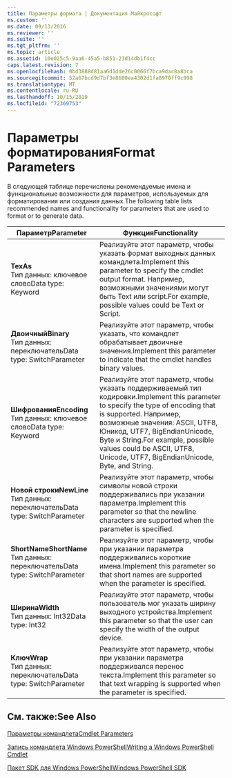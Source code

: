 ```yaml
---
title: Параметры формата | Документация Майкрософт
ms.custom: ''
ms.date: 09/13/2016
ms.reviewer: ''
ms.suite: ''
ms.tgt_pltfrm: ''
ms.topic: article
ms.assetid: 10e025c5-9aa6-45a5-b851-23d14db1f4cc
caps.latest.revision: 7
ms.openlocfilehash: 0bd3888d81aa6d1dde26c0066f7bca9dac8a8bca
ms.sourcegitcommit: 52a67bcd9d7bf3e8600ea4302d1fa8970ff9c998
ms.translationtype: MT
ms.contentlocale: ru-RU
ms.lasthandoff: 10/15/2019
ms.locfileid: "72369753"
---
```

# <a name="format-parameters"></a><span data-ttu-id="d2d57-102">Параметры форматирования</span><span class="sxs-lookup"><span data-stu-id="d2d57-102">Format Parameters</span></span>

<span data-ttu-id="d2d57-103">В следующей таблице перечислены рекомендуемые имена и функциональные возможности для параметров, используемых для форматирования или создания данных.</span><span class="sxs-lookup"><span data-stu-id="d2d57-103">The following table lists recommended names and functionality for parameters that are used to format or to generate data.</span></span>

|<span data-ttu-id="d2d57-104">Параметр</span><span class="sxs-lookup"><span data-stu-id="d2d57-104">Parameter</span></span>|<span data-ttu-id="d2d57-105">Функция</span><span class="sxs-lookup"><span data-stu-id="d2d57-105">Functionality</span></span>|
|---|---|
|<span data-ttu-id="d2d57-106">**Тех**</span><span class="sxs-lookup"><span data-stu-id="d2d57-106">**As**</span></span><br><span data-ttu-id="d2d57-107">Тип данных: ключевое слово</span><span class="sxs-lookup"><span data-stu-id="d2d57-107">Data type: Keyword</span></span>|<span data-ttu-id="d2d57-108">Реализуйте этот параметр, чтобы указать формат выходных данных командлета.</span><span class="sxs-lookup"><span data-stu-id="d2d57-108">Implement this parameter to specify the cmdlet output format.</span></span> <span data-ttu-id="d2d57-109">Например, возможными значениями могут быть Text или script.</span><span class="sxs-lookup"><span data-stu-id="d2d57-109">For example, possible values could be Text or Script.</span></span>|
|<span data-ttu-id="d2d57-110">**Двоичный**</span><span class="sxs-lookup"><span data-stu-id="d2d57-110">**Binary**</span></span><br><span data-ttu-id="d2d57-111">Тип данных: переключатель</span><span class="sxs-lookup"><span data-stu-id="d2d57-111">Data type: SwitchParameter</span></span>|<span data-ttu-id="d2d57-112">Реализуйте этот параметр, чтобы указать, что командлет обрабатывает двоичные значения.</span><span class="sxs-lookup"><span data-stu-id="d2d57-112">Implement this parameter to indicate that the cmdlet handles binary values.</span></span>|
|<span data-ttu-id="d2d57-113">**Шифрования**</span><span class="sxs-lookup"><span data-stu-id="d2d57-113">**Encoding**</span></span><br><span data-ttu-id="d2d57-114">Тип данных: ключевое слово</span><span class="sxs-lookup"><span data-stu-id="d2d57-114">Data type: Keyword</span></span>|<span data-ttu-id="d2d57-115">Реализуйте этот параметр, чтобы указать поддерживаемый тип кодировки.</span><span class="sxs-lookup"><span data-stu-id="d2d57-115">Implement this parameter to specify the type of encoding that is supported.</span></span> <span data-ttu-id="d2d57-116">Например, возможные значения: ASCII, UTF8, Юникод, UTF7, BigEndianUnicode, Byte и String.</span><span class="sxs-lookup"><span data-stu-id="d2d57-116">For example, possible values could be ASCII, UTF8, Unicode, UTF7, BigEndianUnicode, Byte, and String.</span></span>|
|<span data-ttu-id="d2d57-117">**Новой строки**</span><span class="sxs-lookup"><span data-stu-id="d2d57-117">**NewLine**</span></span><br><span data-ttu-id="d2d57-118">Тип данных: переключатель</span><span class="sxs-lookup"><span data-stu-id="d2d57-118">Data type: SwitchParameter</span></span>|<span data-ttu-id="d2d57-119">Реализуйте этот параметр, чтобы символы новой строки поддерживались при указании параметра.</span><span class="sxs-lookup"><span data-stu-id="d2d57-119">Implement this parameter so that the newline characters are supported when the parameter is specified.</span></span>|
|<span data-ttu-id="d2d57-120">**ShortName**</span><span class="sxs-lookup"><span data-stu-id="d2d57-120">**ShortName**</span></span><br><span data-ttu-id="d2d57-121">Тип данных: переключатель</span><span class="sxs-lookup"><span data-stu-id="d2d57-121">Data type: SwitchParameter</span></span>|<span data-ttu-id="d2d57-122">Реализуйте этот параметр, чтобы при указании параметра поддерживались короткие имена.</span><span class="sxs-lookup"><span data-stu-id="d2d57-122">Implement this parameter so that short names are supported when the parameter is specified.</span></span>|
|<span data-ttu-id="d2d57-123">**Ширина**</span><span class="sxs-lookup"><span data-stu-id="d2d57-123">**Width**</span></span><br><span data-ttu-id="d2d57-124">Тип данных: Int32</span><span class="sxs-lookup"><span data-stu-id="d2d57-124">Data type: Int32</span></span>|<span data-ttu-id="d2d57-125">Реализуйте этот параметр, чтобы пользователь мог указать ширину выходного устройства.</span><span class="sxs-lookup"><span data-stu-id="d2d57-125">Implement this parameter so that the user can specify the width of the output device.</span></span>|
|<span data-ttu-id="d2d57-126">**Ключ**</span><span class="sxs-lookup"><span data-stu-id="d2d57-126">**Wrap**</span></span><br><span data-ttu-id="d2d57-127">Тип данных: переключатель</span><span class="sxs-lookup"><span data-stu-id="d2d57-127">Data type: SwitchParameter</span></span>|<span data-ttu-id="d2d57-128">Реализуйте этот параметр, чтобы при указании параметра поддерживался перенос текста.</span><span class="sxs-lookup"><span data-stu-id="d2d57-128">Implement this parameter so that text wrapping is supported when the parameter is specified.</span></span>|
## <a name="see-also"></a><span data-ttu-id="d2d57-129">См. также:</span><span class="sxs-lookup"><span data-stu-id="d2d57-129">See Also</span></span>

[<span data-ttu-id="d2d57-130">Параметры командлета</span><span class="sxs-lookup"><span data-stu-id="d2d57-130">Cmdlet Parameters</span></span>](./cmdlet-parameters.md)

[<span data-ttu-id="d2d57-131">Запись командлета Windows PowerShell</span><span class="sxs-lookup"><span data-stu-id="d2d57-131">Writing a Windows PowerShell Cmdlet</span></span>](./writing-a-windows-powershell-cmdlet.md)

[<span data-ttu-id="d2d57-132">Пакет SDK для Windows PowerShell</span><span class="sxs-lookup"><span data-stu-id="d2d57-132">Windows PowerShell SDK</span></span>](../windows-powershell-reference.md)
